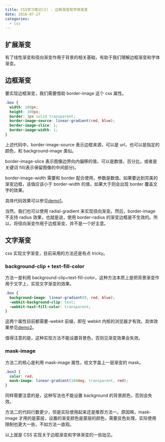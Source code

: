 ```yaml
---
title: CSS学习笔记(2) - 边框渐变和字体渐变
date: 2016-07-27
categories:
  - css
---
```


## 扩展渐变

有了线性渐变和径向渐变作用于背景的相关基础，有助于我们理解边框渐变和字体渐变。

## 边框渐变

要实现边框渐变，我们需要借助 border-image 这个 css 属性。

```css
.box {
  width: 100px;
  height: 100px;
  border: 3px solid transparent;
  border-image-source: linear-gradient(red, blue);
  border-image-slice: 1;
  border-image-width: 1;
}
```

上述代码中，border-image-source 表示边框来源，可以是 url，也可以是指定的颜色，和 background-image 类似。

border-image-slice 表示图像边界向内偏移的值，可以是数值，百分比，或者是关键词 fill(表示保留图像的中间部分)。

border-image-width 需要和 border 配合使用，参数是数值。如果要达到完美的渐变边框，该值应该小于 border-width 的值，如果大于则会出现 border 覆盖文字的效果。

具体代码效果可以参见[demo1](http://codepen.io/excaliburhan/pen/RRyQEP)。

当然，我们也可以使用 radial-gradient 来实现径向渐变。然后，border-image 不支持 radius 效果，也就是说，使用 border-radius 的渐变边框是不生效的。所以，将径向渐变作用于边框渐变，并不是一个好主意。

## 文字渐变

css 实现文字渐变，目前采用的方法还是有点 tricky。

### background-clip + text-fill-color

方法一是利用 background-clip+text-fill-color，这种方法本质上是把背景渐变作用于文字上，实现文字渐变的效果。

```css
.box {
  background-image: linear-gradient(0, red, blue);
  -webkit-background-clip: text;
  -webkit-text-fill-color: transparent;
}
```

这两个属性目前都需要-webkit 前缀，即在 webkit 内核的浏览器才有效。具体效果参见[demo2](http://codepen.io/excaliburhan/pen/pbVLZO)。

值得注意的是，这种实现方法不能设置背景色，否则见渐变效果会失效。

### mask-image

方法二的核心是利用 mask-image 属性，给文字盖上一层渐变的 mask。

```css
.box2 {
  color: red;
  mask-image: linear-gradient(180deg, transparent, red);
}
```

同样需要注意的是，这种写法也不能设置 background 的背景颜色，否则会失效。

方法二的代码行数更少，但是实际使用起来还是推荐方法一。原因嘛，mask-image 才用的是蒙层，设置的渐变颜色是蒙层的颜色，需要反色处理，实际使用限制也更大一些，不如方法一直观。

以上就是 CSS 实现关于边框渐变和字体渐变的一些拙见。
